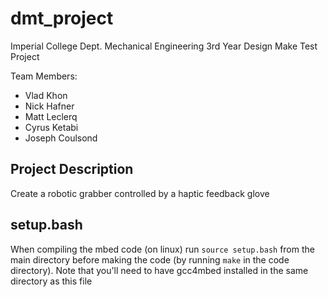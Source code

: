 # dmt_project
Imperial College Dept. Mechanical Engineering 3rd Year Design Make Test Project

Team Members:
 - Vlad Khon
 - Nick Hafner
 - Matt Leclerq
 - Cyrus Ketabi
 - Joseph Coulsond

## Project Description
Create a robotic grabber controlled by a haptic feedback glove

## setup.bash
When compiling the mbed code (on linux) run `source setup.bash` from the main directory before making the code (by running `make` in the code directory). Note that you'll need to have gcc4mbed installed in the same directory as this file

